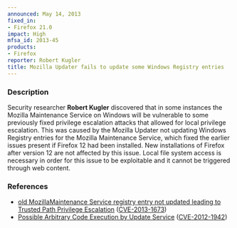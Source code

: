 ```yaml
---
announced: May 14, 2013
fixed_in:
- Firefox 21.0
impact: High
mfsa_id: 2013-45
products:
- Firefox
reporter: Robert Kugler
title: Mozilla Updater fails to update some Windows Registry entries
---
```


<h3>Description</h3>

<p>Security researcher <strong>Robert Kugler</strong> discovered that in some
instances the Mozilla Maintenance Service on Windows will be vulnerable to some
previously fixed privilege escalation attacks that allowed for local privilege
escalation. This was caused by the Mozilla Updater not updating Windows Registry
entries for the Mozilla Maintenance Service, which fixed the earlier issues
present if Firefox 12 had been installed. New installations of Firefox after
version 12 are not affected by this issue. Local file system access is necessary
in order for this issue to be exploitable and it cannot be triggered through web
content.
</p>


<h3>References</h3>

<ul>
  <li><a href="https://bugzilla.mozilla.org/show_bug.cgi?id=854088">
      old MozillaMaintenance Service registry entry not updated leading to
Trusted Path Privilege Escalation</a> (<a href="http://cve.mitre.org/cgi-bin/cvename.cgi?name=CVE-2013-1673" class="ex-ref">CVE-2013-1673</a>)</li>
  <li><a href="https://bugzilla.mozilla.org/show_bug.cgi?id=748764">
      Possible Arbitrary Code Execution by Update Service</a> (<a href="http://cve.mitre.org/cgi-bin/cvename.cgi?name=CVE-2012-1942" class="ex-ref">CVE-2012-1942</a>)</li>

</ul>



